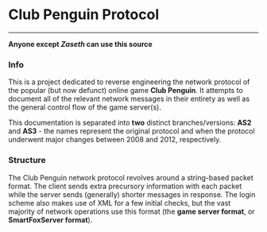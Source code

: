 # Club Penguin Protocol
---
**Anyone except _Zaseth_ can use this source**

### Info
This is a project dedicated to reverse engineering the network protocol of the popular (but now defunct) online game __Club Penguin__.
It attempts to document all of the relevant network messages in their entirety as well as the general control flow of the game server(s).

This documentation is separated into __two__ distinct branches/versions:
__AS2__ and __AS3__ - the names represent the original protocol and when the protocol underwent major changes between 2008 and 2012, respectively.

### Structure
The Club Penguin network protocol revolves around a string-based packet format. The client sends extra precursory information with each packet while the server sends (generally) shorter messages in response. The login scheme also makes use of XML for a few initial checks, but the vast majority of network operations use this format (the __game server format__, or __SmartFoxServer format__).

